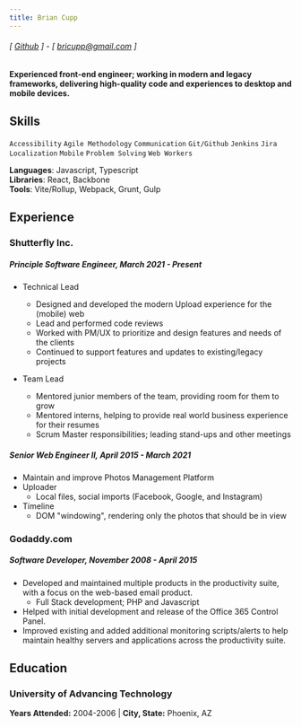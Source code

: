```yaml
---
title: Brian Cupp
---
```


###### [ [Github](https://www.github.com/briancupp) ] - [ bricupp@gmail.com ]

#### Experienced front-end engineer; working in modern and legacy frameworks, delivering high-quality code and experiences to desktop and mobile devices.

## Skills

`Accessibility`
`Agile Methodology`
`Communication`
`Git/Github`
`Jenkins`
`Jira`
`Localization`
`Mobile`
`Problem Solving`
`Web Workers`

**Languages**: Javascript, Typescript  
**Libraries**: React, Backbone  
**Tools**: Vite/Rollup, Webpack, Grunt, Gulp

## Experience

### Shutterfly Inc.

##### Principle Software Engineer, March 2021 - Present

- Technical Lead

  - Designed and developed the modern Upload experience for the (mobile) web
  - Lead and performed code reviews
  - Worked with PM/UX to prioritize and design features and needs of the clients
  - Continued to support features and updates to existing/legacy projects

- Team Lead
  - Mentored junior members of the team, providing room for them to grow
  - Mentored interns, helping to provide real world business experience for their resumes
  - Scrum Master responsibilities; leading stand-ups and other meetings

##### Senior Web Engineer II, April 2015 - March 2021

- Maintain and improve Photos Management Platform
- Uploader
  - Local files, social imports (Facebook, Google, and Instagram)
- Timeline
  - DOM "windowing", rendering only the photos that should be in view

### Godaddy.com

##### Software Developer, November 2008 - April 2015

- Developed and maintained multiple products in the productivity suite, with a focus on the web-based email product.
  - Full Stack development; PHP and Javascript
- Helped with initial development and release of the Office 365 Control Panel.
- Improved existing and added additional monitoring scripts/alerts to help maintain healthy servers and applications across the productivity suite.

## Education

### University of Advancing Technology

**Years Attended:** 2004-2006 | **City, State:** Phoenix, AZ
